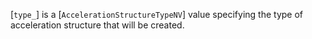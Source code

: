 [`type_`] is a [`AccelerationStructureTypeNV`] value specifying the
type of acceleration structure that will be created.